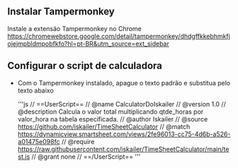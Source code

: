 ## Instalar Tampermonkey

Instale a extensão Tampermonkey no Chrome
https://chromewebstore.google.com/detail/tampermonkey/dhdgffkkebhmkfjojejmpbldmpobfkfo?hl=pt-BR&utm_source=ext_sidebar

## Configurar o script de calculadora

- Com o Tampermonkey instalado, apague o texto padrão e substitua pelo texto abaixo

  '''js
// ==UserScript==
// @name         CalculatorDoIskailer
// @version      1.0
// @description  Calcula o valor total multiplicando qtde_horas por valor_hora na tabela especificada.
// @author       Iskailer
// @source       https://github.com/iskailer/TimeSheetCalculator
// @match        https://dynamicview.smartsheet.com/views/2fe96013-cc75-4d6b-a526-a01475e098fc
// @require      https://raw.githubusercontent.com/iskailer/TimeSheetCalculator/main/test.js
// @grant        none
// ==/UserScript==
  ''' 
